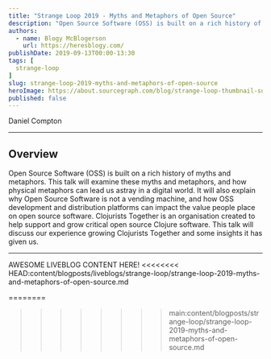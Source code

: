 ```yaml
---
title: "Strange Loop 2019 - Myths and Metaphors of Open Source"
description: "Open Source Software (OSS) is built on a rich history of myths and metaphors. This talk will examine these myths and metaphors, and how physical metaphors can lead us astray in a digital world. It will also explain why Open Source Software is not a vending machine, and how OSS development and distribution platforms can impact the value people place on open source software. Clojurists Together is an organisation created to help support and grow critical open source Clojure software. This talk will discuss our experience growing Clojurists Together and some insights it has given us."
authors:
  - name: Blogy McBlogerson
    url: https://heresblogy.com/
publishDate: 2019-09-13T00:00-13:30
tags: [
  strange-loop
]
slug: strange-loop-2019-myths-and-metaphors-of-open-source
heroImage: https://about.sourcegraph.com/blog/strange-loop-thumbnail-square-v2.jpg
published: false
---
```


<div className="container p-0 liveblog-presenters d-flex w-100 text-center">
  <div className="row m-0 w-100">
      <p className=" mr-12 m-0 w-100">
        <span className="liveblog-presenters__name">Daniel Compton</span>
        <a href="https://twitter.com/danielwithmusic" target="_blank" title="Twitter"><i className="fa fa-twitter pr-2"></i></a>
        <a href="https://github.com/danielcompton" target="_blank" title="GitHub"><i className="fa fa-github pr-2"></i></a>
        <a href="https://danielcompton.net/" target="_blank" title="Speaker's site"><i className="fa fa-globe pr-2"></i></a>
      </p>
  </div>
</div>

---

## Overview

Open Source Software (OSS) is built on a rich history of myths and metaphors. This talk will examine these myths and metaphors, and how physical metaphors can lead us astray in a digital world. It will also explain why Open Source Software is not a vending machine, and how OSS development and distribution platforms can impact the value people place on open source software. Clojurists Together is an organisation created to help support and grow critical open source Clojure software. This talk will discuss our experience growing Clojurists Together and some insights it has given us.

---

AWESOME LIVEBLOG CONTENT HERE!
<<<<<<<< HEAD:content/blogposts/liveblogs/strange-loop/strange-loop-2019-myths-and-metaphors-of-open-source.md

<!-- Note on images
  Images (e.g. my_image.jpg) should be put in the `website/static/blog/strange-loop-2019` directory, with the path to the image in your post being `/blog/strange-loop-2019/my_image.jpg`. If you'd rather host the images somewhere else for ease of use, that's fine too.

  Please also try to keep your images to a reasonable size by:
    - Using JPEG compression, unless image is mostly solid color
    - JPEG compression set between 60%-80%
    - Resizing the image to be no wider then 750px
    - If PNG, use a tool like ImageOptim (https://imageoptim.com/mac) to optimize the file size

  I suggest re-sizing and compressing all the images in one batch as a last step.
-->
========
>>>>>>>> main:content/blogposts/strange-loop/strange-loop-2019-myths-and-metaphors-of-open-source.md
